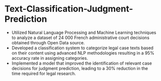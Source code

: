 # Text-Classification-Judgment-Prediction
* Utilized Natural Language Processing and Machine Learning techniques to analyze a dataset of 24 000 French administrative court decisions obtained through Open Data source.
* Developed a classification system to categorize legal case texts based on their content using advanced NLP methodologies resulting in a 95% accuracy rate in assigning categories.
* Implemented a model that improved the identification of relevant case decisions for judgment prediction, leading to a 30% reduction in the time required for legal research.
  
